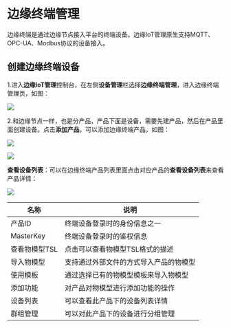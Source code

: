 # 边缘终端管理

边缘终端是通过边缘节点接入平台的终端设备。边缘IoT管理原生支持MQTT、OPC-UA、Modbus协议的设备接入。

## 创建边缘终端设备

1.进入**边缘IoT管理**控制台，在左侧**设备管理**栏选择**边缘终端管理**，进入边缘终端管理页，如图：

![](/images\oes\ecp\边缘终端管理2.png)

2.和边缘节点一样，也是分产品，产品下面是设备，需要先建产品，然后在产品里面创建设备。点击**添加产品**，可以添加边缘终端产品，如图：

![](/images\oes\ecp\创建边缘终端产品.png)

![](/images\oes\ecp\完成终端设备创建.png)

​	**查看设备列表**：可以在边缘终端产品列表里面点击对应产品的**查看设备列表**来查看产品详情：

![](/images\oes\ecp\查看产品详情.png)

| 名称          | 说明                                   |
| ------------- | -------------------------------------- |
| 产品ID        | 终端设备登录时的身份信息之一           |
| MasterKey     | 终端设备登录时的鉴权信息               |
| 查看物模型TSL | 点击可以查看物模型TSL格式的描述        |
| 导入物模型    | 支持通过外部文件的方式导入产品的物模型 |
| 使用模板      | 通过选择已有的物模型模板来导入物模型   |
| 添加功能      | 对产品对物模型进行添加功能的操作       |
| 设备列表      | 可以查看此产品下的设备列表详情         |
| 群组管理      | 可以对此产品下的设备进行分组管理       |
